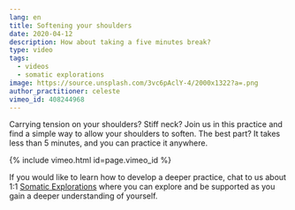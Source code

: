 ```yaml
---
lang: en
title: Softening your shoulders
date: 2020-04-12
description: How about taking a five minutes break?
type: video
tags:
  - videos
  - somatic explorations
image: https://source.unsplash.com/3vc6pAclY-4/2000x1322?a=.png
author_practitioner: celeste
vimeo_id: 408244968
---
```

Carrying tension on your shoulders? Stiff neck? Join us in this practice and find a simple way to allow your shoulders
to soften. The best part? It takes less than 5 minutes, and you can practice it anywhere. 

{% include vimeo.html  id=page.vimeo_id %}

If you would like to learn how to develop a deeper practice, chat to us about 1:1 [Somatic Explorations](/modalities/somatic-explorations/)
where you can explore and be supported as you gain a deeper understanding of yourself.
